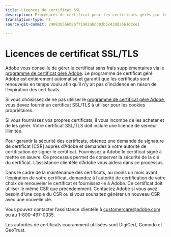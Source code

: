 ```yaml
---
title: Licences de certificat SSL
description: Procédures de certificat pour les certificats gérés par le client
translation-type: ht
source-git-commit: 290838566b86f71902abd303b5c43dd2661d3ce1

---
```



# Licences de certificat SSL/TLS

Adobe vous conseille de gérer le certificat sans frais supplémentaires via le [programme de certificat géré Adobe](https://marketing.adobe.com/resources/help/fr_FR/whitepapers/first_party_cookies/adobe_managed_cert_pgm.html).  Le programme de certificat géré Adobe est entièrement automatisé et garantit que les certificats sont renouvelés en temps voulu afin qu’il n’y ait pas d’incidence en raison de l’expiration des certificats.

Si vous choisissez de ne pas utiliser le [programme de certificat géré Adobe](https://marketing.adobe.com/resources/help/fr_FR/whitepapers/first_party_cookies/adobe_managed_cert_pgm.html), vous devez fournir un certificat SSL/TLS à utiliser pour les cookies propriétaires.

Si vous fournissez vos propres certificats, il vous incombe de les acheter et de les gérer.  Votre certificat SSL/TLS doit inclure une licence de serveur illimitée.

Pour garantir la sécurité des certificats, obtenez une demande de signature de certificat [CSR] auprès d’Adobe et demandez à votre autorité de certification de signer le certificat.  Fournissez à Adobe le certificat signé à mettre en œuvre.  Ce processus permet de conserver la sécurité de la clé du certificat.  L’assistance clientèle d’Adobe vous aidera dans ce processus.

Dans le cadre de la maintenance des certificats, au moins un mois avant l’expiration de votre certificat, demandez à l’autorité de certification de votre choix de renouveler le certificat et fournissez-le à Adobe.  Ce certificat doit utiliser le même CSR que précédemment.  Contactez Adobe si vous avez besoin d’une copie du CSR ou si vous souhaitez générer un nouveau CSR avec une nouvelle clé.

Vous pouvez contacter l’assistance clientèle à customercare@adobe.com ou au 1-800-497-0335.

Les autorités de certificats couramment utilisées sont DigiCert, Comodo et GeoTrust.
